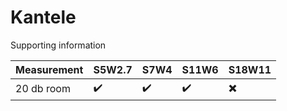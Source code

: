 # Kantele
Supporting information



| Measurement | S5W2.7   | S7W4 | S11W6 | S18W11   |
|-------------|----------|------|-------|----------|
| 20 db room  | ✔️       | ✔️   | ✔️    | ✖️       |

